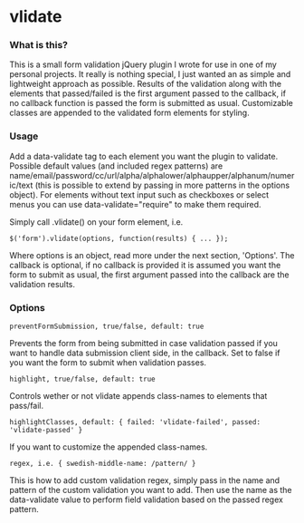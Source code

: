 # vlidate

### What is this?

This is a small form validation jQuery plugin I wrote for use in one of my personal projects. It really is nothing special, I just wanted an as simple and lightweight approach as possible. Results of the validation along with the elements that passed/failed is the first argument passed to the callback, if no callback function is passed the form is submitted as usual. Customizable classes are appended to the validated form elements for styling.


### Usage

Add a data-validate tag to each element you want the plugin to validate. Possible default values (and included regex patterns) are name/email/password/cc/url/alpha/alphalower/alphaupper/alphanum/numeric/text (this is possible to extend by passing in more patterns in the options object). For elements without text input such as checkboxes or select menus you can use data-validate="require" to make them required.

Simply call .vlidate() on your form element, i.e.
```
$('form').vlidate(options, function(results) { ... });
```
Where options is an object, read more under the next section, 'Options'. The callback is optional, if no callback is provided it is assumed you want the form to submit as usual, the first argument passed into the callback are the validation results.


### Options

```
preventFormSubmission, true/false, default: true
```
Prevents the form from being submitted in case validation passed if you want to handle data submission client side, in the callback. Set to false if you want the form to submit when validation passes.


```
highlight, true/false, default: true
```
Controls wether or not vlidate appends class-names to elements that pass/fail.


```
highlightClasses, default: { failed: 'vlidate-failed', passed: 'vlidate-passed' }
```
If you want to customize the appended class-names.


```
regex, i.e. { swedish-middle-name: /pattern/ }
```
This is how to add custom validation regex, simply pass in the name and pattern of the custom validation you want to add. Then use the name as the data-validate value to perform field validation based on the passed regex pattern.